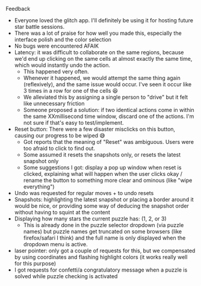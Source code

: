 Feedback

* Everyone loved the glitch app. I'll definitely be using it for hosting future star battle sessions.
* There was a lot of praise for how well you made this, especially the interface polish and the color selection
* No bugs were encountered AFAIK
* Latency: it was difficult to collaborate on the same regions, because we'd end up clicking on the same cells at almost exactly the same time, which would instantly undo the action.
  * This happened very often.
  * Whenever it happened, we would attempt the same thing again (reflexively), and the same issue would occur. I've seen it occur like 3 times in a row for one of the cells :laughing:
  * We alleviated this by assigning a single person to "drive" but it felt like unnecessary friction
  * Someone proposed a solution: if two identical actions come in within the same XXmillisecond time window, discard one of the actions. I'm not sure if that's easy to test/implement.
* Reset button: There were a few disaster misclicks on this button, causing our progress to be wiped :sweat_smile:
  * Got reports that the meaning of "Reset" was ambiguous. Users were too afraid to click to find out.
  * Some assumed it resets the snapshots only, or resets the latest snapshot only
  * Some suggestions I got: display a pop up window when reset is clicked, explaining what will happen when the user clicks okay / rename the button to something more clear and ominous (like "wipe everything")
* Undo was requested for regular moves + to undo resets
* Snapshots: highlighting the latest snapshot or placing a border around it would be nice, or providing some way of deducing the snapshot order without having to squint at the content
* Displaying how many stars the current puzzle has: (1, 2, or 3)
  * This is already done in the puzzle selector dropdown (via puzzle names) but puzzle names get truncated on some browsers (like firefox/safari I think) and the full name is only displayed when the dropdown menu is active.
* laser pointer: only got a couple of requests for this, but we compensated by using coordinates and flashing highlight colors (it works really well for this purpose)
* I got requests for confetti/a congratulatory message when a puzzle is solved while puzzle checking is activated